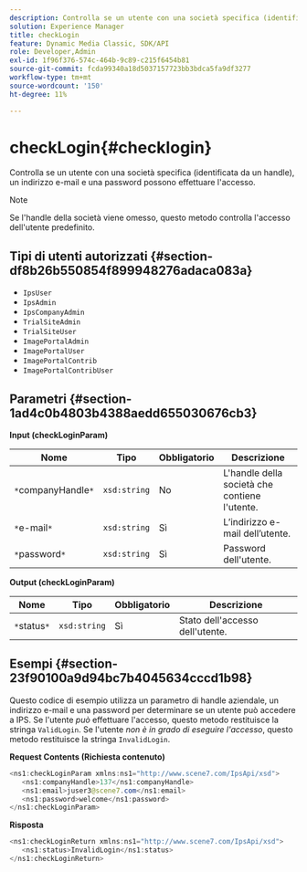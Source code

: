 ```yaml
---
description: Controlla se un utente con una società specifica (identificata da un handle), un indirizzo e-mail e una password possono effettuare l'accesso.
solution: Experience Manager
title: checkLogin
feature: Dynamic Media Classic, SDK/API
role: Developer,Admin
exl-id: 1f96f376-574c-464b-9c89-c215f6454b81
source-git-commit: fcda99340a18d5037157723bb3bdca5fa9df3277
workflow-type: tm+mt
source-wordcount: '150'
ht-degree: 11%

---
```


# checkLogin{#checklogin}

Controlla se un utente con una società specifica (identificata da un handle), un indirizzo e-mail e una password possono effettuare l&#39;accesso.

>[!NOTE]
>
>Se l&#39;handle della società viene omesso, questo metodo controlla l&#39;accesso dell&#39;utente predefinito.

## Tipi di utenti autorizzati {#section-df8b26b550854f899948276adaca083a}

* `IpsUser`
* `IpsAdmin`
* `IpsCompanyAdmin`
* `TrialSiteAdmin`
* `TrialSiteUser`
* `ImagePortalAdmin`
* `ImagePortalUser`
* `ImagePortalContrib`
* `ImagePortalContribUser`

## Parametri {#section-1ad4c0b4803b4388aedd655030676cb3}

**Input (checkLoginParam)**

| Nome | Tipo | Obbligatorio | Descrizione |
|---|---|---|---|
| `*`companyHandle`*` | `xsd:string` | No | L&#39;handle della società che contiene l&#39;utente. |
| `*`e-mail`*` | `xsd:string` | Sì | L’indirizzo e-mail dell’utente. |
| `*`password`*` | `xsd:string` | Sì | Password dell&#39;utente. |

**Output (checkLoginParam)**

| Nome | Tipo | Obbligatorio | Descrizione |
|---|---|---|---|
| `*`status`*` | `xsd:string` | Sì | Stato dell&#39;accesso dell&#39;utente. |

## Esempi {#section-23f90100a9d94bc7b4045634cccd1b98}

Questo codice di esempio utilizza un parametro di handle aziendale, un indirizzo e-mail e una password per determinare se un utente può accedere a IPS. Se l&#39;utente *può* effettuare l&#39;accesso, questo metodo restituisce la stringa `ValidLogin`. Se l&#39;utente *non è in grado di eseguire l&#39;accesso*, questo metodo restituisce la stringa `InvalidLogin`.

**Request Contents (Richiesta contenuto)**

```java
<ns1:checkLoginParam xmlns:ns1="http://www.scene7.com/IpsApi/xsd">
   <ns1:companyHandle>137</ns1:companyHandle>
   <ns1:email>juser3@scene7.com</ns1:email>
   <ns1:password>welcome</ns1:password>
</ns1:checkLoginParam>
```

**Risposta**

```java
<ns1:checkLoginReturn xmlns:ns1="http://www.scene7.com/IpsApi/xsd">
   <ns1:status>InvalidLogin</ns1:status>
</ns1:checkLoginReturn>
```
